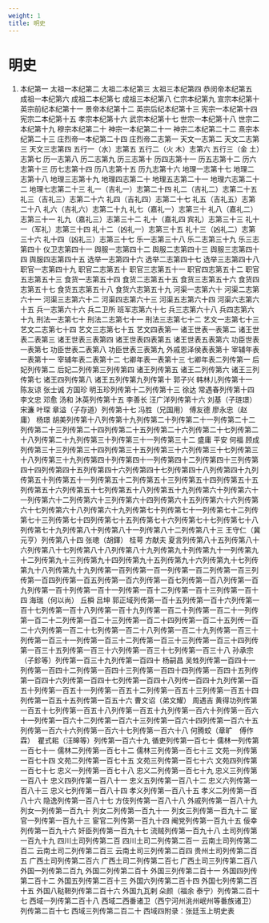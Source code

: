 ```yaml
---
weight: 1
title: 明史
---
```


# 明史

1. <span id="明史-1"></span>
本纪第一 太祖一本纪第二 太祖二本纪第三 太祖三本纪第四 恭闵帝本纪第五 成祖一本纪第六 成祖二本纪第七 成祖三本纪第八 仁宗本纪第九 宣宗本纪第十 英宗前纪本纪第十一 景帝本纪第十二 英宗后纪本纪第十三 宪宗一本纪第十四 宪宗二本纪第十五 孝宗本纪第十六 武宗本纪第十七 世宗一本纪第十八 世宗二本纪第十九 穆宗本纪第二十 神宗一本纪第二十一 神宗二本纪第二十二 熹宗本纪第二十三 庄烈帝一本纪第二十四 庄烈帝二志第一 天文一志第二 天文二志第三 天文三志第四 五行一（水）志第五 五行二（火 木）志第六 五行三（金 土）志第七 历一志第八 历二志第九 历三志第十 历四志第十一 历五志第十二 历六志第十三 历七志第十四 历八志第十五 历九志第十六 地理一志第十七 地理二志第十八 地理三志第十九 地理四志第二十 地理五志第二十一 地理六志第二十二 地理七志第二十三 礼一（吉礼一）志第二十四 礼二（吉礼二）志第二十五 礼三（吉礼三）志第二十六 礼四（吉礼四）志第二十七 礼五（吉礼五）志第二十八 礼六（吉礼六）志第二十九 礼七（嘉礼一）志第三十 礼八（嘉礼二）志第三十一 礼九（嘉礼三）志第三十二 礼十（嘉礼四 宾礼）志第三十三 礼十一（军礼）志第三十四 礼十二（凶礼一）志第三十五 礼十三（凶礼二）志第三十六 礼十四（凶礼三）志第三十七 乐一志第三十八 乐二志第三十九 乐三志第四十 仪卫志第四十一 舆服一志第四十二 舆服二志第四十三 舆服三志第四十四 舆服四志第四十五 选举一志第四十六 选举二志第四十七 选举三志第四十八 职官一志第四十九 职官二志第五十 职官三志第五十一 职官四志第五十二 职官五志第五十三 食货一志第五十四 食货二志第五十五 食货三志第五十六 食货四志第五十七 食货五志第五十八 食货六志第五十九 河渠一志第六十 河渠二志第六十一 河渠三志第六十二 河渠四志第六十三 河渠五志第六十四 河渠六志第六十五 兵一志第六十六 兵二卫所 班军志第六十七 兵三志第六十八 兵四志第六十九 刑法一志第七十 刑法二志第七十一 刑法三志第七十二 艺文一志第七十三 艺文二志第七十四 艺文三志第七十五 艺文四表第一 诸王世表一表第二 诸王世表二表第三 诸王世表三表第四 诸王世表四表第五 诸王世表五表第六 功臣世表一表第七 功臣世表二表第八 功臣世表三表第九 外戚恩泽侯表表第十 宰辅年表一表第十一 宰辅年表二表第十二 七卿年表一表第十三 七卿年表二列传第一 后妃列传第二 后妃二列传第三列传第四 诸王列传第五 诸王二列传第六 诸王三列传第七 诸王四列传第八 诸王五列传第九列传第十 郭子兴 韩林儿列传第十一 陈友谅 张士诚 方国珍 明玉珍列传第十二列传第十三 徐达 常遇春列传第十四 李文忠 邓愈 汤和 沐英列传第十五 李善长 汪广洋列传第十六 刘基（子琏璟） 宋濂 叶琛 章溢（子存道）列传第十七 冯胜（兄国用） 傅友德 廖永忠（赵庸） 杨璟 胡美列传第十八列传第十九列传第二十列传第二十一列传第二十二列传第二十三列传第二十四列传第二十五列传第二十六列传第二十七列传第二十八列传第二十九列传第三十列传第三十一列传第三十二 盛庸 平安 何福 顾成列传第三十三列传第三十四列传第三十五列传第三十六列传第三十七列传第三十八列传第三十九列传第四十列传第四十一列传第四十二列传第四十三列传第四十四列传第四十五列传第四十六列传第四十七列传第四十八列传第四十九列传第五十列传第五十一列传第五十二列传第五十三列传第五十四列传第五十五列传第五十六列传第五十七列传第五十八列传第五十九列传第六十列传第六十一列传第六十二列传第六十三列传第六十四列传第六十五列传第六十六列传第六十七列传第六十八列传第六十九列传第七十列传第七十一列传第七十二列传第七十三列传第七十四列传第七十五列传第七十六列传第七十七列传第七十八列传第七十九列传第八十列传第八十一列传第八十二列传第八十三 王守仁（冀元亨）列传第八十四 张璁（胡鐸） 桂萼 方献夫 夏言列传第八十五列传第八十六列传第八十七列传第八十八列传第八十九列传第九十列传第九十一列传第九十二列传第九十三列传第九十四列传第九十五列传第九十六列传第九十七列传第九十八列传第九十九列传第一百列传第一百一列传第一百二列传第一百三列传第一百四列传第一百五列传第一百六列传第一百七列传第一百八列传第一百九列传第一百十列传第一百十一列传第一百十二列传第一百十三列传第一百十四 海瑞（何以尚） 丘橓 吕坤 郭正域列传第一百十五列传第一百十六列传第一百十七列传第一百十八列传第一百十九列传第一百二十列传第一百二十一列传第一百二十二列传第一百二十三列传第一百二十四列传第一百二十五列传一百二十六列传第一百二十七列传第一百二十八列传第一百二十九列传第一百三十列传第一百三十一列传第一百三十二列传第一百三十三列传第一百三十四列传第一百三十五列传第一百三十六列传第一百三十七列传第一百三十八 孙承宗（子鉁等）列传第一百三十九列传第一百四十 杨嗣昌 吴甡列传第一百四十一列传第一百四十二列传第一百四十三列传第一百四十四列传第一百四十五列传第一百四十六列传第一百四十七列传第一百四十八列传一百四十九列传第一百五十列传第一百五十一列传第一百五十二列传第一百五十三列传第一百五十四列传第一百五十五列传第一百五十六 曹文诏（弟文耀） 周遇吉 黄得功列传第一百五十七列传第一百五十八列传第一百五十九列传第一百六十列传第一百六十一列传第一百六十二列传第一百六十三列传第一百六十四列传第一百六十五列传第一百六十六列传第一百六十七列传第一百六十八 何腾蛟（章旷　傅作霖）　瞿式耜（汪皞等）列传第一百六十九 循吏列传第一百七十 儒林一列传第一百七十一 儒林二列传第一百七十二 儒林三列传第一百七十三 文苑一列传第一百七十四 文苑二列传第一百七十五 文苑三列传第一百七十六 文苑四列传第一百七十七 忠义一列传第一百七十八 忠义二列传第一百七十九 忠义三列传第一百八十 忠义四列传第一百八十一 忠义五列传第一百八十二 忠义六列传第一百八十三 忠义七列传第一百八十四 孝义列传第一百八十五 孝义二列传第一百八十六 隐逸列传第一百八十七 方伎列传第一百八十八 外戚列传第一百八十九 列女一列传第一百九十 列女二列传第一百九十一 列女三列传第一百九十二 宦官一列传第一百九十三 宦官二列传第一百九十四 阉党列传第一百九十五 佞幸列传第一百九十六 奸臣列传第一百九十七 流贼列传第一百九十八 土司列传第一百九十九 四川土司列传第二百 四川土司二列传第二百一 云南土司列传第二百二 云南土司二列传第二百三 云南土司三列传第二百四 贵州土司列传第二百五 广西土司列传第二百六 广西土司二列传第二百七 广西土司三列传第二百八 外国一列传第二百九 外国二列传第二百十 外国三列传第二百十一 外国四列传第二百十二 外国五列传第二百十三 外国六列传第二百十四 外国七列传第二百十五 外国八鞑靼列传第二百十六 外国九瓦剌 朵颜（福余 泰宁）列传第二百十七 西域一列传第二百十八 西域二西番诸卫（西宁河州洮州岷州等番族诸卫）列传第二百十七 西域三列传第二百二十 西域四附录：张廷玉上明史表
